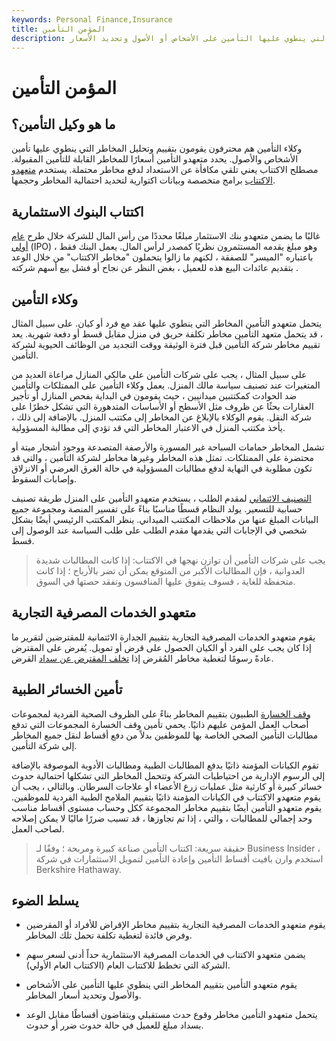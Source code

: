 ```yaml
---
keywords: Personal Finance,Insurance
title: المؤمن التأمين
description: ضامن التأمين هو محترف يقوم بتقييم المخاطر التي ينطوي عليها التأمين على الأشخاص أو الأصول وتحديد الأسعار.
---
```


# المؤمن التأمين
## ما هو وكيل التأمين؟

وكلاء التأمين هم محترفون يقومون بتقييم وتحليل المخاطر التي ينطوي عليها تأمين الأشخاص والأصول. يحدد متعهدو التأمين أسعارًا للمخاطر القابلة للتأمين المقبولة. مصطلح الاكتتاب يعني تلقي مكافأة عن الاستعداد لدفع مخاطر محتملة. يستخدم [متعهدو الاكتتاب](/underwriter) برامج متخصصة وبيانات اكتوارية لتحديد احتمالية المخاطر وحجمها.

## اكتتاب البنوك الاستثمارية

غالبًا ما يضمن متعهدو بنك الاستثمار مبلغًا محددًا من رأس المال للشركة خلال طرح [عام أولي](/ipo) (IPO) ، وهو مبلغ يقدمه المستثمرون نظريًا كمصدر لرأس المال. يعمل البنك فقط باعتباره "الميسر" للصفقة ، لكنهم ما زالوا يتحملون "مخاطر الاكتتاب" من خلال الوعد بتقديم عائدات البيع هذه للعميل ، بغض النظر عن نجاح أو فشل بيع أسهم شركته .

## وكلاء التأمين

يتحمل متعهدو التأمين المخاطر التي ينطوي عليها عقد مع فرد أو كيان. على سبيل المثال ، قد يتحمل متعهد التأمين مخاطر تكلفة حريق في منزل مقابل قسط أو دفعة شهرية. يعد تقييم مخاطر شركة التأمين قبل فترة الوثيقة ووقت التجديد من الوظائف الحيوية لشركة التأمين.

على سبيل المثال ، يجب على شركات التأمين على مالكي المنازل مراعاة العديد من المتغيرات عند تصنيف سياسة مالك المنزل. يعمل وكلاء التأمين على الممتلكات والتأمين ضد الحوادث كمكتتبين ميدانيين ، حيث يقومون في البداية بفحص المنازل أو تأجير العقارات بحثًا عن ظروف مثل الأسطح أو الأساسات المتدهورة التي تشكل خطرًا على شركة النقل. يقوم الوكلاء بالإبلاغ عن المخاطر إلى مكتتب المنزل. بالإضافة إلى ذلك ، يأخذ مكتتب المنزل في الاعتبار المخاطر التي قد تؤدي إلى مطالبة المسؤولية.

تشمل المخاطر حمامات السباحة غير المسورة والأرصفة المتصدعة ووجود أشجار ميتة أو محتضرة على الممتلكات. تمثل هذه المخاطر وغيرها مخاطر لشركة التأمين ، والتي قد تكون مطلوبة في النهاية لدفع مطالبات المسؤولية في حالة الغرق العرضي أو الانزلاق وإصابات السقوط.

[التصنيف الائتماني](/creditrating) لمقدم الطلب ، يستخدم متعهدو التأمين على المنزل طريقة تصنيف حسابية للتسعير. يولد النظام قسطًا مناسبًا بناءً على تفسير المنصة ومجموعة جميع البيانات المبلغ عنها من ملاحظات المكتتب الميداني. ينظر المكتتب الرئيسي أيضًا بشكل شخصي في الإجابات التي يقدمها مقدم الطلب على طلب السياسة عند الوصول إلى قسط.

> يجب على شركات التأمين أن توازن نهجها في الاكتتاب: إذا كانت المطالبات شديدة العدوانية ، فإن المطالبات الأكبر من المتوقع يمكن أن تضر بالأرباح ؛ إذا كانت متحفظة للغاية ، فسوف يتفوق عليها المنافسون وتفقد حصتها في السوق.

>

## متعهدو الخدمات المصرفية التجارية

يقوم متعهدو الخدمات المصرفية التجارية بتقييم الجدارة الائتمانية للمقترضين لتقرير ما إذا كان يجب على الفرد أو الكيان الحصول على قرض أو تمويل. يُفرض على المقترض عادةً رسومًا لتغطية مخاطر المُقرض إذا [تخلف المقترض عن سداد](/default2) القرض.

## تأمين الخسائر الطبية

[وقف الخسارة](/aggregate-stop-loss-insurance) الطبيون بتقييم المخاطر بناءً على الظروف الصحية الفردية لمجموعات أصحاب العمل المؤمن عليهم ذاتيًا. يحمي تأمين وقف الخسارة المجموعات التي تدفع مطالبات التأمين الصحي الخاصة بها للموظفين بدلاً من دفع أقساط لنقل جميع المخاطر إلى شركة التأمين.

تقوم الكيانات المؤمنة ذاتيًا بدفع المطالبات الطبية ومطالبات الأدوية الموصوفة بالإضافة إلى الرسوم الإدارية من احتياطيات الشركة وتتحمل المخاطر التي تشكلها احتمالية حدوث خسائر كبيرة أو كارثية مثل عمليات زرع الأعضاء أو علاجات السرطان. وبالتالي ، يجب أن يقوم متعهدو الاكتتاب في الكيانات المؤمنة ذاتيًا بتقييم الملامح الطبية الفردية للموظفين. يقوم متعهدو التأمين أيضًا بتقييم مخاطر المجموعة ككل وحساب مستوى أقساط مناسب وحد إجمالي للمطالبات ، والتي ، إذا تم تجاوزها ، قد تسبب ضررًا ماليًا لا يمكن إصلاحه لصاحب العمل.

> حقيقة سريعة: اكتتاب التأمين صناعة كبيرة ومربحة ؛ وفقًا لـ Business Insider ، استخدم وارن بافيت أقساط التأمين وإعادة التأمين لتمويل الاستثمارات في شركة Berkshire Hathaway.

>

## يسلط الضوء

- يقوم متعهدو الخدمات المصرفية التجارية بتقييم مخاطر الإقراض للأفراد أو المقرضين وفرض فائدة لتغطية تكلفة تحمل تلك المخاطر.

- يضمن متعهدو الاكتتاب في الخدمات المصرفية الاستثمارية حداً أدنى لسعر سهم الشركة التي تخطط للاكتتاب العام (الاكتتاب العام الأولي).

- يقوم متعهدو التأمين بتقييم المخاطر التي ينطوي عليها التأمين على الأشخاص والأصول وتحديد أسعار المخاطر.

- يتحمل متعهدو التأمين مخاطر وقوع حدث مستقبلي ويتقاضون أقساطًا مقابل الوعد بسداد مبلغ للعميل في حالة حدوث ضرر أو حدوث.


